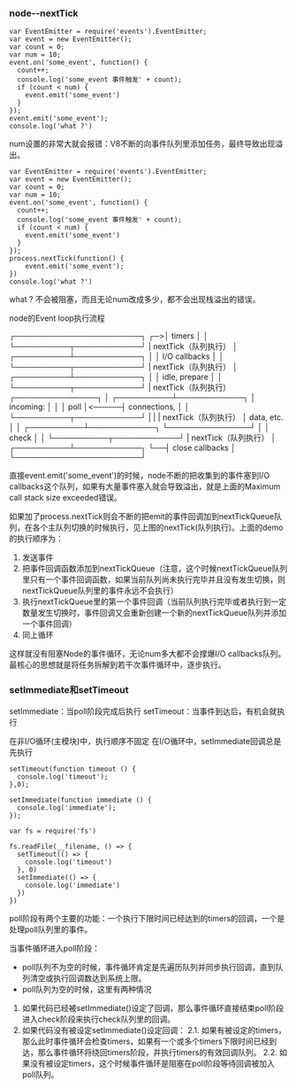 <!-- https://segmentfault.com/a/1190000013102056 -->

### node--nextTick

```
var EventEmitter = require('events').EventEmitter;
var event = new EventEmitter();
var count = 0;
var num = 10;
event.on('some_event', function() {
  count++;
  console.log('some_event 事件触发' + count);
  if (count < num) {
    event.emit('some_event')
  }
});
event.emit('some_event');
console.log('what ?')
```

num设置的非常大就会报错：V8不断的向事件队列里添加任务，最终导致出现溢出。

```
var EventEmitter = require('events').EventEmitter;
var event = new EventEmitter();
var count = 0;
var num = 10;
event.on('some_event', function() {
  count++;
  console.log('some_event 事件触发' + count);
  if (count < num) {
    event.emit('some_event')
  }
});
process.nextTick(function() {
    event.emit('some_event');
})
console.log('what ?')
```

what ? 不会被阻塞，而且无论num改成多少，都不会出现栈溢出的错误。

node的Event loop执行流程

   ┌───────────────────────┐
┌─>│        timers         │
│  └──────────┬────────────┘
|      nextTick（队列执行）
│  ┌──────────┴────────────┐
│  │     I/O callbacks     │
│  └──────────┬────────────┘
|       nextTick（队列执行）
│  ┌──────────┴────────────┐
│  │     idle, prepare     │
│  └──────────┬────────────┘
|      nextTick（队列执行）         ┌───────────────┐
│  ┌──────────┴────────────┐      │   incoming:   │
│  │         poll          │<─────┤  connections, │
│  └──────────┬────────────┘      |               |
|      nextTick（队列执行）         │   data, etc.  │
│  ┌──────────┴────────────┐      └───────────────┘
│  │        check          │
│  └──────────┬────────────┘
|       nextTick（队列执行）
│  ┌──────────┴────────────┐
└──┤    close callbacks    │
   └───────────────────────┘

直接event.emit('some_event')的时候，node不断的把收集到的事件塞到I/O callbacks这个队列，如果有大量事件塞入就会导致溢出，就是上面的Maximum call stack size exceeded错误。

如果加了process.nextTick则会不断的把emit的事件回调加到nextTickQueue队列，在各个主队列切换的时候执行，见上图的nextTick(队列执行)。上面的demo的执行顺序为：

1. 发送事件
2. 把事件回调函数添加到nextTickQueue（注意，这个时候nextTickQueue队列里只有一个事件回调函数，如果当前队列尚未执行完毕并且没有发生切换，则nextTickQueue队列里的事件永远不会执行）
3. 执行nextTickQueue里的第一个事件回调（当前队列执行完毕或者执行到一定数量发生切换时，事件回调又会重新创建一个新的nextTickQueue队列并添加一个事件回调）
4. 同上循环

这样就没有阻塞Node的事件循环，无论num多大都不会撑爆I/O callbacks队列。最核心的思想就是将任务拆解到若干次事件循环中，逐步执行。

### setImmediate和setTimeout

setImmediate：当poll阶段完成后执行
setTimeout：当事件到达后，有机会就执行

在非I/O循环(主模块)中，执行顺序不固定
在I/O循环中，setImmediate回调总是先执行

```
setTimeout(function timeout () {
  console.log('timeout');
},0);

setImmediate(function immediate () {
  console.log('immediate');
});
```

```
var fs = require('fs')

fs.readFile(__filename, () => {
  setTimeout(() => {
    console.log('timeout')
  }, 0)
  setImmediate(() => {
    console.log('immediate')
  })
})
```

poll阶段有两个主要的功能：一个执行下限时间已经达到的timers的回调，一个是处理poll队列里的事件。

当事件循环进入poll阶段：
* poll队列不为空的时候，事件循环肯定是先遍历队列并同步执行回调，直到队列清空或执行回调数达到系统上限。
* poll队列为空的时候，这里有两种情况
1. 如果代码已经被setImmediate()设定了回调，那么事件循环直接结束poll阶段进入check阶段来执行check队列里的回调。
2. 如果代码没有被设定setImmediate()设定回调：
2.1. 如果有被设定的timers，那么此时事件循环会检查timers，如果有一个或多个timers下限时间已经到达，那么事件循环将绕回timers阶段，并执行timers的有效回调队列。
2.2. 如果没有被设定timers，这个时候事件循环是阻塞在poll阶段等待回调被加入poll队列。
